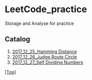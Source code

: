 # LeetCode_practice
Storage and Analyse for practice

## Catalog

1. [2017_12_25_Hamming Distance](/src/HammingDistance/Solution.java)
2. [2017_12_26_Judge Route Circle](/src/JudgeRouteCircle/Solution.java)
3. [2017_12_27_Self Dividing Numbers](src/SelfDividingNumbers/Solution.java)

[[Top]](#readme)
